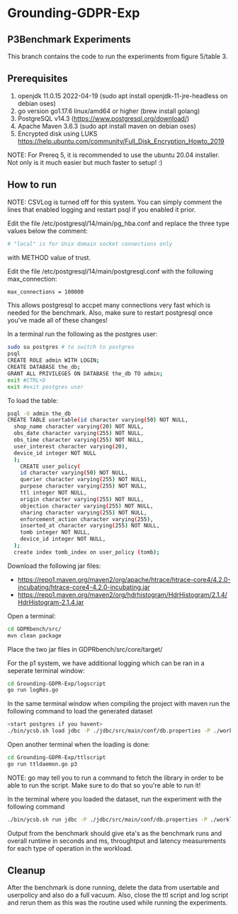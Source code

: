 # Grounding-GDPR-Exp

## P3Benchmark Experiments
This branch contains the code to run the experiments from figure 5/table 3. 

## Prerequisites
1. openjdk 11.0.15 2022-04-19 (sudo apt install openjdk-11-jre-headless on debian oses)
2. go version go1.17.6 linux/amd64 or higher (brew install golang)
3. PostgreSQL v14.3 (https://www.postgresql.org/download/)
4. Apache Maven 3.6.3 (sudo apt install maven on debian oses)
5. Encrypted disk using LUKS https://help.ubuntu.com/community/Full_Disk_Encryption_Howto_2019

NOTE: For Prereq 5, it is recommended to use the ubuntu 20.04 installer. Not only is it much easier but much faster to setup! :) 

## How to run
NOTE: CSVLog is turned off for this system. You can simply comment the lines that enabled logging and restart psql if you enabled it prior.

Edit the file /etc/postgresql/14/main/pg_hba.conf and replace the three type values below the comment:
```bash 
# "local" is for Unix domain socket connections only
``` 
 with METHOD value of trust.

Edit the file /etc/postgresql/14/main/postgresql.conf with the following max_connection:
```bash
max_connections = 100000
```
This allows postgresql to accpet many connections very fast which is needed for the benchmark. Also, make sure to restart postgresql once you've made all of these changes!

In a terminal run the following as the postgres user:
```bash
sudo su postgres # to switch to postgres
psql
CREATE ROLE admin WITH LOGIN;
CREATE DATABASE the_db;
GRANT ALL PRIVILEGES ON DATABASE the_db TO admin;
exit #CTRL+D
exit #exit postgres user
```

To load the table:
```bash
psql -U admin the_db
CREATE TABLE usertable(id character varying(50) NOT NULL,
  shop_name character varying(20) NOT NULL,
  obs_date character varying(255) NOT NULL,
  obs_time character varying(255) NOT NULL,
  user_interest character varying(20),
  device_id integer NOT NULL
  );
    CREATE user_policy(
    id character varying(50) NOT NULL,
    querier character varying(255) NOT NULL,
    purpose character varying(255) NOT NULL,
    ttl integer NOT NULL,
    origin character varying(255) NOT NULL,
    objection character varying(255) NOT NULL,
    sharing character varying(255) NOT NULL,
    enforcement_action character varying(255),
    inserted_at character varying(255) NOT NULL,
    tomb integer NOT NULL,
    device_id integer NOT NULL,
  );
  create index tomb_index on user_policy (tomb);
```

Download the following jar files:
- https://repo1.maven.org/maven2/org/apache/htrace/htrace-core4/4.2.0-incubating/htrace-core4-4.2.0-incubating.jar
- https://repo1.maven.org/maven2/org/hdrhistogram/HdrHistogram/2.1.4/HdrHistogram-2.1.4.jar 

Open a terminal:
```bash
cd GDPRbench/src/
mvn clean package
```
Place the two jar files in GDPRbench/src/core/target/

For the p1 system, we have additional logging which can be ran in a seperate terminal window:
```bash
cd Grounding-GDPR-Exp/logscript
go run logRes.go
```

In the same terminal window when compiling the project with maven run the following command to load the generated dataset
```bash
<start postgres if you havent>
./bin/ycsb.sh load jdbc -P ./jdbc/src/main/conf/db.properties -P ./workloads/{controller workload from workload directory} -s
```

Open another terminal when the loading is done:
```bash
cd Grounding-GDPR-Exp/ttlscript
go run ttldaemon.go p3
```

NOTE: go may tell you to run a command to fetch the library in order to be able to run the script. Make sure to do that so you're able to run it!

In the terminal where you loaded the dataset, run the experiment with the following command

```bash
./bin/ycsb.sh run jdbc -P ./jdbc/src/main/conf/db.properties -P ./workloads/{workload from workload directory} -s
```

Output from the benchmark should give eta's as the benchmark runs and overall runtime in seconds and ms, throughtput and latency measurements for each type of operation in the workload.

## Cleanup
After the benchmark is done running, delete the data from usertable and userpolicy and also do a full vacuum. Also, close the ttl script and log script and rerun them as this was the routine used while running the experiments.